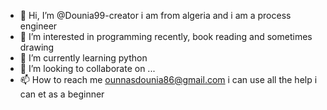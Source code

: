 - 👋 Hi, I’m @Dounia99-creator i am from algeria and i am a process engineer 
- 👀 I’m interested in programming recently, book reading and sometimes drawing 
- 🌱 I’m currently learning python 
- 💞️ I’m looking to collaborate on ...
- 📫 How to reach me ounnasdounia86@gmail.com
i can use all the help i can et as a beginner 
<!---
Dounia99-creator/Dounia99-creator is a ✨ special ✨ repository because its `README.md` (this file) appears on your GitHub profile.
You can click the Preview link to take a look at your changes.
--->
